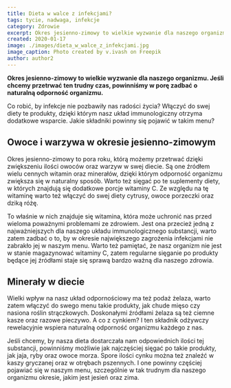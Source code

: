 ```yaml
---
title: Dieta w walce z infekcjami?
tags: tycie, nadwaga, infekcje
category: Zdrowie
excerpt: Okres jesienno-zimowy to wielkie wyzwanie dla naszego organizmu. Jak zadbać naturalną odporność organizmu.
created: 2020-01-17
image: ./images/dieta_w_walce_z_infekcjami.jpg
image_caption: Photo created by v.ivash on Freepik
author: author2
---
```


**Okres jesienno-zimowy to wielkie wyzwanie dla naszego organizmu. Jeśli chcemy przetrwać ten trudny czas, powinniśmy w porę zadbać o naturalną odporność organizmu.**

Co robić, by infekcje nie pozbawiły nas radości życia? Włączyć do swej diety te produkty, dzięki którym nasz układ immunologiczny otrzyma dodatkowe wsparcie. Jakie składniki powinny się pojawić w takim menu?

## Owoce i warzywa w okresie jesienno-zimowym

Okres jesienno-zimowy to pora roku, którą możemy przetrwać dzięki zwiększeniu ilości owoców oraz warzyw w swej diecie. Są one źródłem wielu cennych witamin oraz minerałów, dzięki którym odporność organizmu zwiększa się w naturalny sposób. Warto też sięgać po te suplementy diety, w których znajdują się dodatkowe porcje witaminy C. Ze względu na tę witaminę warto też włączyć do swej diety cytrusy, owoce porzeczki oraz dziką różę. 

To właśnie w nich znajduje się witamina, która może uchronić nas przed wieloma poważnymi problemami ze zdrowiem. Jest ona przecież jedną z najważniejszych dla naszego układu immunologicznego substancji, warto zatem zadbać o to, by w okresie największego zagrożenia infekcjami nie zabrakło jej w naszym menu. Warto też pamiętać, że nasz organizm nie jest w stanie magazynować witaminy C, zatem regularne sięganie po produkty będące jej źródłami staje się sprawą bardzo ważną dla naszego zdrowia.

## Minerały w diecie

Wielki wpływ na nasz układ odpornościowy ma też podaż żelaza, warto zatem włączyć do swego menu takie produkty, jak chude mięso czy nasiona roślin strączkowych. Doskonałymi źródłami żelaza są też ciemne kasze oraz razowe pieczywo. A co z cynkiem? I ten składnik odżywczy rewelacyjnie wspiera naturalną odporność organizmu każdego z nas. 

Jeśli chcemy, by nasza dieta dostarczała nam odpowiednich ilości tej substancji, powinniśmy możliwie jak najczęściej sięgać po takie produkty, jak jaja, ryby oraz owoce morza. Spore ilości cynku można też znaleźć w kaszy gryczanej oraz w otrębach pszennych. I one powinny częściej pojawiać się w naszym menu, szczególnie w tak trudnym dla naszego organizmu okresie, jakim jest jesień oraz zima.